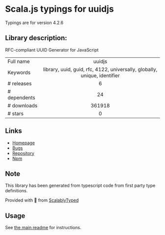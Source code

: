 
# Scala.js typings for uuidjs

Typings are for version 4.2.6

## Library description:
RFC-compliant UUID Generator for JavaScript

|                    |                 |
| ------------------ | :-------------: |
| Full name          | uuidjs |
| Keywords           | library, uuid, guid, rfc, 4122, universally, globally, unique, identifier |
| # releases         | 6 |
| # dependents       | 24 |
| # downloads        | 361918 |
| # stars            | 0 |

## Links
- [Homepage](https://github.com/LiosK/UUID.js)
- [Bugs](https://github.com/LiosK/UUID.js/issues)
- [Repository](https://github.com/LiosK/UUID.js)
- [Npm](https://www.npmjs.com/package/uuidjs)
    


## Note
This library has been generated from typescript code from first party type definitions.

Provided with :purple_heart: from [ScalablyTyped](https://github.com/oyvindberg/ScalablyTyped)

## Usage
See [the main readme](../../readme.md) for instructions.


